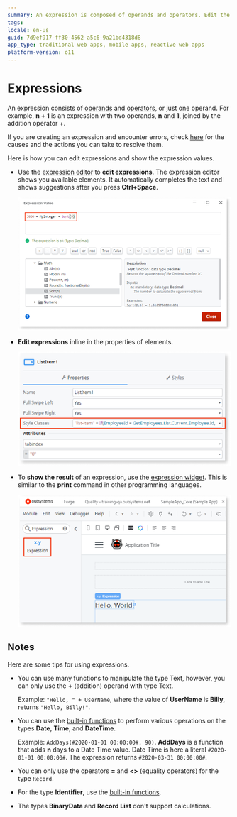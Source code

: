 ```yaml
---
summary: An expression is composed of operands and operators. Edit the expression in the expression editor or inline. Show the value of the expression in the expression widget. 
tags: 
locale: en-us
guid: 7d9ef917-ff30-4562-a5c6-9a21bd4318d8
app_type: traditional web apps, mobile apps, reactive web apps
platform-version: o11
---
```


# Expressions

An expression consists of [operands](../../../ref/logic/expressions/operands.md) and [operators](../../../ref/logic/expressions/operators.md), or just one operand. For example, **n + 1** is an expression with two operands, **n** and **1**, joined by the addition operator +. 

If you are creating an expression and encounter errors, check [here](../../../ref/errors-and-warnings/errors/invalid-expression-error.md) for the causes and the actions you can take to resolve them. 

Here is how you can edit expressions and show the expression values.

* Use the [expression editor](../../../develop/logic/expression-editor.md) to **edit expressions**. The expression editor shows you available elements. It automatically completes the text and shows suggestions after you press **Ctrl+Space**.

    ![Expression editor](images/expression-editor-ss.png?width=600)

* **Edit expressions** inline in the properties of elements.

    ![Expression inline](images/expression-inline-ss.png?width=400)

* To **show the result** of an expression, use the [expression widget](../../lang/auto/ServiceStudio.Plugin.NRWidgets.Expression.final.md). This is similar to the **print** command in other programming languages.

    ![Expression widget](images/expression-widget-ss.png?width=400)


## Notes

Here are some tips for using expressions.

* You can use  many functions to manipulate the type Text, however, you can only use the  **+** (addition) operand with type Text. 

    Example: `"Hello, " + UserName`, where the value of **UserName** is **Billy**, returns `"Hello, Billy!"`. 

* You can use the [built-in functions](<../../lang/auto/builtinfunction.date.and.time.md>) to perform various operations on the types **Date**, **Time**, and **DateTime**.

    Example: `AddDays(#2020-01-01 00:00:00#, 90)`. **AddDays** is a function that adds **n** days to a Date Time value. Date Time is here a literal `#2020-01-01 00:00:00#`. The expression returns `#2020-03-31 00:00:00#`.

* You can only use the operators **=** and **&lt;&gt;** (equality operators) for the type `Record`.

* For the type **Identifier**, use the [built-in functions](<../../lang/auto/builtinfunction.data.conversion.md>). 

* The types **BinaryData** and **Record List** don't support calculations.
